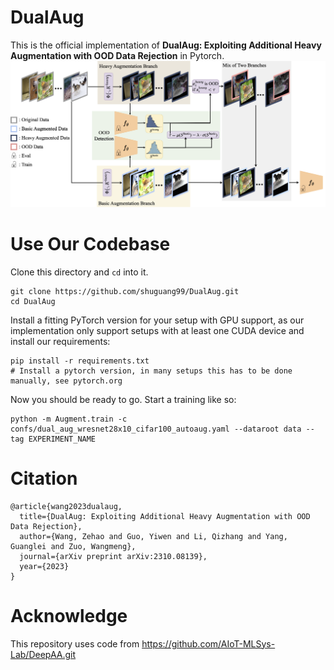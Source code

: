 # DualAug
This is the official implementation of **DualAug: Exploiting Additional Heavy Augmentation with OOD Data Rejection** in Pytorch.
![figure3.png](figure3.png)

# Use Our Codebase
Clone this directory and ```cd``` into it.
```
git clone https://github.com/shuguang99/DualAug.git
cd DualAug
```

Install a fitting PyTorch version for your setup with GPU support, as our implementation only support setups with at least one CUDA device and install our requirements:
```
pip install -r requirements.txt
# Install a pytorch version, in many setups this has to be done manually, see pytorch.org
```

Now you should be ready to go. Start a training like so:
```
python -m Augment.train -c confs/dual_aug_wresnet28x10_cifar100_autoaug.yaml --dataroot data --tag EXPERIMENT_NAME
```
# Citation
```
@article{wang2023dualaug,
  title={DualAug: Exploiting Additional Heavy Augmentation with OOD Data Rejection},
  author={Wang, Zehao and Guo, Yiwen and Li, Qizhang and Yang, Guanglei and Zuo, Wangmeng},
  journal={arXiv preprint arXiv:2310.08139},
  year={2023}
}
```
# Acknowledge
This repository uses code from https://github.com/AIoT-MLSys-Lab/DeepAA.git
